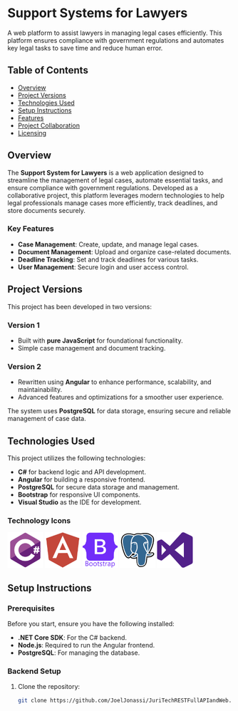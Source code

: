 # Support Systems for Lawyers

A web platform to assist lawyers in managing legal cases efficiently. This platform ensures compliance with government regulations and automates key legal tasks to save time and reduce human error.

## Table of Contents

- [Overview](#overview)
- [Project Versions](#project-versions)
- [Technologies Used](#technologies-used)
- [Setup Instructions](#setup-instructions)
- [Features](#features)
- [Project Collaboration](#project-collaboration)
- [Licensing](#licensing)

## Overview

The **Support System for Lawyers** is a web application designed to streamline the management of legal cases, automate essential tasks, and ensure compliance with government regulations. Developed as a collaborative project, this platform leverages modern technologies to help legal professionals manage cases more efficiently, track deadlines, and store documents securely.

### Key Features
- **Case Management**: Create, update, and manage legal cases.
- **Document Management**: Upload and organize case-related documents.
- **Deadline Tracking**: Set and track deadlines for various tasks.
- **User Management**: Secure login and user access control.

## Project Versions

This project has been developed in two versions:

### Version 1
- Built with **pure JavaScript** for foundational functionality.
- Simple case management and document tracking.

### Version 2
- Rewritten using **Angular** to enhance performance, scalability, and maintainability.
- Advanced features and optimizations for a smoother user experience.

The system uses **PostgreSQL** for data storage, ensuring secure and reliable management of case data.

## Technologies Used

This project utilizes the following technologies:
- **C#** for backend logic and API development.
- **Angular** for building a responsive frontend.
- **PostgreSQL** for secure data storage and management.
- **Bootstrap** for responsive UI components.
- **Visual Studio** as the IDE for development.

### Technology Icons
<div>
  <img src="https://raw.githubusercontent.com/devicons/devicon/6910f0503efdd315c8f9b858234310c06e04d9c0/icons/csharp/csharp-original.svg" width="80" alt="C#">
  <img src="https://raw.githubusercontent.com/devicons/devicon/master/icons/angularjs/angularjs-plain.svg" width="80" alt="Angular">
  <img src="https://raw.githubusercontent.com/devicons/devicon/master/icons/bootstrap/bootstrap-plain-wordmark.svg" width="80" alt="Bootstrap">
  <img src="https://raw.githubusercontent.com/devicons/devicon/master/icons/postgresql/postgresql-original.svg" width="80" alt="PostgreSQL">
  <img src="https://raw.githubusercontent.com/devicons/devicon/master/icons/visualstudio/visualstudio-plain.svg" width="80" alt="Visual Studio">
</div>

## Setup Instructions

### Prerequisites
Before you start, ensure you have the following installed:

- **.NET Core SDK**: For the C# backend.
- **Node.js**: Required to run the Angular frontend.
- **PostgreSQL**: For managing the database.

### Backend Setup
1. Clone the repository:
   ```bash
   git clone https://github.com/JoelJonassi/JuriTechRESTFullAPIandWeb.git
